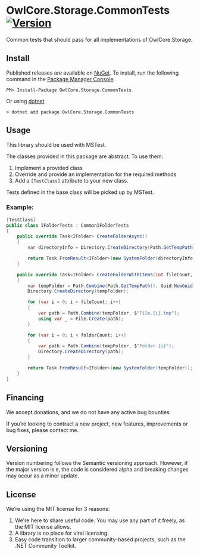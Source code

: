 # OwlCore.Storage.CommonTests [![Version](https://img.shields.io/nuget/v/OwlCore.Storage.CommonTests.svg)](https://www.nuget.org/packages/OwlCore.Storage.CommonTests)

Common tests that should pass for all implementations of OwlCore.Storage.


## Install

Published releases are available on [NuGet](https://www.nuget.org/packages/OwlCore.Storage.CommonTests). To install, run the following command in the [Package Manager Console](https://docs.nuget.org/docs/start-here/using-the-package-manager-console).

    PM> Install-Package OwlCore.Storage.CommonTests
    
Or using [dotnet](https://docs.microsoft.com/en-us/dotnet/core/tools/dotnet)

    > dotnet add package OwlCore.Storage.CommonTests

## Usage

This library should be used with MSTest.

The classes provided in this package are abstract. To use them:
1. Implement a provided class
2. Override and provide an implementation for the required methods
3. Add a `[TestClass]` attribute to your new class.

Tests defined in the base class will be picked up by MSTest. 

### Example:

```cs
[TestClass]
public class IFolderTests : CommonIFolderTests
{
    public override Task<IFolder> CreateFolderAsync()
    {
        var directoryInfo = Directory.CreateDirectory(Path.GetTempPath());

        return Task.FromResult<IFolder>(new SystemFolder(directoryInfo.FullName));
    }

    public override Task<IFolder> CreateFolderWithItems(int fileCount, int folderCount)
    {
        var tempFolder = Path.Combine(Path.GetTempPath(), Guid.NewGuid().ToString());
        Directory.CreateDirectory(tempFolder);

        for (var i = 0; i < fileCount; i++)
        {
            var path = Path.Combine(tempFolder, $"File.{i}.tmp");
            using var _ = File.Create(path);
        }

        for (var i = 0; i < folderCount; i++)
        {
            var path = Path.Combine(tempFolder, $"Folder.{i}");
            Directory.CreateDirectory(path);
        }

        return Task.FromResult<IFolder>(new SystemFolder(tempFolder));
    }
}
```

## Financing

We accept donations, and we do not have any active bug bounties.

If you’re looking to contract a new project, new features, improvements or bug fixes, please contact me. 

## Versioning

Version numbering follows the Semantic versioning approach. However, if the major version is `0`, the code is considered alpha and breaking changes may occur as a minor update.

## License

We’re using the MIT license for 3 reasons:
1. We're here to share useful code. You may use any part of it freely, as the MIT license allows. 
2. A library is no place for viral licensing.
3. Easy code transition to larger community-based projects, such as the .NET Community Toolkit.

